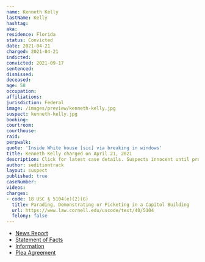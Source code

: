 ```yaml
---
name: Kenneth Kelly
lastName: Kelly
hashtag:
aka:
residence: Florida
status: Convicted
date: 2021-04-21
charged: 2021-04-21
indicted:
convicted: 2021-09-17
sentenced:
dismissed:
deceased:
age: 58
occupation:
affiliations:
jurisdiction: Federal
image: /images/preview/kenneth-kelly.jpg
suspect: kenneth-kelly.jpg
booking:
courtroom:
courthouse:
raid:
perpwalk:
quote: 'Inside White house [sic] via breaking in windows'
title: Kenneth Kelly charged on April 21, 2021
description: Click for latest case details. Suspects innocent until proven guilty.
author: seditiontrack
layout: suspect
published: true
caseNumber:
videos:
charges:
- code: 18 USC § 5104(e)(2)(G)
  title: Parading, Demonstrating or Picketing in a Capitol Building
  url: https://www.law.cornell.edu/uscode/text/40/5104
  felony: false
---
```

- [News Report](https://www.clickorlando.com/news/local/2021/04/23/tip-from-family-member-leads-to-arrest-of-capitol-riot-suspect-in-marion-county-fbi-says/)
- [Statement of Facts](https://extremism.gwu.edu/sites/g/files/zaxdzs2191/f/Kenneth%20Kelly%20Statement%20of%20Facts.pdf)
- [Information](https://extremism.gwu.edu/sites/g/files/zaxdzs2191/f/Kenneth%20Kelly%20Information.pdf)
- [Plea Agreement](https://extremism.gwu.edu/sites/g/files/zaxdzs2191/f/Kenneth%20Kelly%20Plea%20Agreement.pdf)
